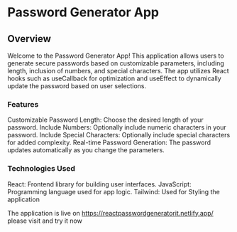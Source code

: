 # **Password Generator App**

## **Overview**
Welcome to the Password Generator App! This application allows users to generate secure passwords based on customizable parameters, including length, inclusion of numbers, and special characters. The app utilizes React hooks such as useCallback for optimization and useEffect to dynamically update the password based on user selections.

### **Features**
Customizable Password Length: Choose the desired length of your password.
Include Numbers: Optionally include numeric characters in your password.
Include Special Characters: Optionally include special characters for added complexity.
Real-time Password Generation: The password updates automatically as you change the parameters.

### **Technologies Used**
React: Frontend library for building user interfaces.
JavaScript: Programming language used for app logic.
Tailwind: Used for Styling the application

The application is live on 
https://reactpasswordgeneratorit.netlify.app/
please visit and try it now
